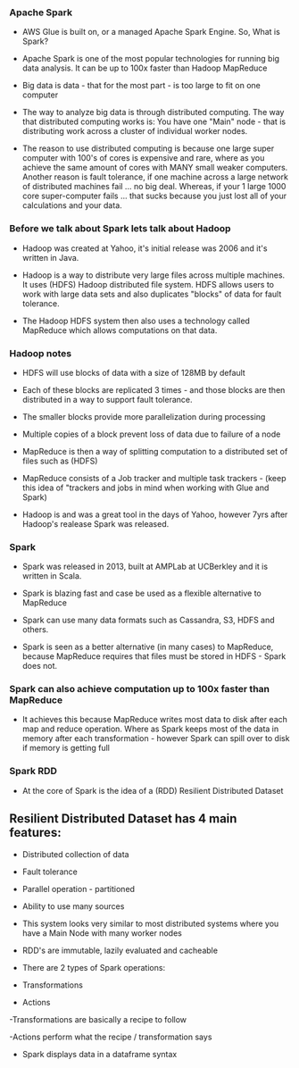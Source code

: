 ### Apache Spark

- AWS Glue is built on, or a managed Apache Spark Engine. So, What is Spark?

- Apache Spark is one of the most popular technologies for running big data analysis. It can be up to 100x faster than Hadoop MapReduce

- Big data is data - that for the most part - is too large to fit on one computer

- The way to analyze big data is through distributed computing. The way that distributed computing works is: You have one "Main" node - that is distributing work across a cluster of individual worker nodes.

- The reason to use distributed computing is because one large super computer with 100's of cores is expensive and rare, where as you achieve the same amount of cores with MANY small weaker computers. Another reason is fault tolerance, if one machine across a large network of distributed machines fail ... no big deal. Whereas, if your 1 large 1000 core super-computer fails ... that sucks because you just lost all of your calculations and your data.

### Before we talk about Spark lets talk about Hadoop

- Hadoop was created at Yahoo, it's initial release was 2006 and it's written in Java.

- Hadoop is a way to distribute very large files across multiple machines. It uses (HDFS) Hadoop distributed file system. HDFS allows users to work with large data sets and also duplicates "blocks" of data for fault tolerance.

- The Hadoop HDFS system then also uses a technology called MapReduce which allows computations on that data.

### Hadoop notes

- HDFS will use blocks of data with a size of 128MB by default

- Each of these blocks are replicated 3 times - and those blocks are then distributed in a way to support fault tolerance.

- The smaller blocks provide more parallelization during processing

- Multiple copies of a block prevent loss of data due to failure of a node

- MapReduce is then a way of splitting computation to a distributed set of files such as (HDFS)

- MapReduce consists of a Job tracker and multiple task trackers - (keep this idea of "trackers and jobs in mind when working with Glue and Spark)

- Hadoop is and was a great tool in the days of Yahoo, however 7yrs after Hadoop's realease Spark was released.

### Spark

- Spark was released in 2013, built at AMPLab at UCBerkley and it is written in Scala.

- Spark is blazing fast and case be used as a flexible alternative to MapReduce

- Spark can use many data formats such as Cassandra, S3, HDFS and others.

- Spark is seen as a better alternative (in many cases) to MapReduce, because MapReduce requires that files must be stored in HDFS - Spark does not.

### Spark can also achieve computation up to 100x faster than MapReduce

- It achieves this because MapReduce writes most data to disk after each map and reduce operation. Where as Spark keeps most of the data in memory after each transformation - however Spark can spill over to disk if memory is getting full

### Spark RDD

- At the core of Spark is the idea of a (RDD) Resilient Distributed Dataset

## Resilient Distributed Dataset has 4 main features:

- Distributed collection of data
- Fault tolerance
- Parallel operation - partitioned
- Ability to use many sources

- This system looks very similar to most distributed systems where you have a Main Node with many worker nodes

- RDD's are immutable, lazily evaluated and cacheable

- There are 2 types of Spark operations:
- Transformations
- Actions

-Transformations are basically a recipe to follow

-Actions perform what the recipe / transformation says

- Spark displays data in a dataframe syntax
